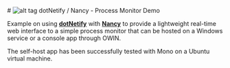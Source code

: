 #&nbsp;![alt tag](http://dotnetify.net/content/images/greendot.png) dotNetify / Nancy - Process Monitor Demo

Example on using [**dotNetify**](http://dotnetify.net) with [**Nancy**](http://nancyfx.org) to provide a lightweight 
real-time web interface to a simple process monitor that can be hosted on a Windows service or a console app through OWIN.

The self-host app has been successfully tested with Mono on a Ubuntu virtual machine.
